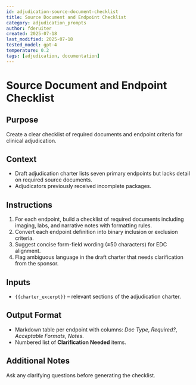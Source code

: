 ```yaml
---
id: adjudication-source-document-checklist
title: Source Document and Endpoint Checklist
category: adjudication_prompts
author: fderuiter
created: 2025-07-18
last_modified: 2025-07-18
tested_model: gpt-4
temperature: 0.2
tags: [adjudication, documentation]
---
```


# Source Document and Endpoint Checklist

## Purpose
Create a clear checklist of required documents and endpoint criteria for clinical adjudication.

## Context

- Draft adjudication charter lists seven primary endpoints but lacks detail on required source documents.
- Adjudicators previously received incomplete packages.

## Instructions
1. For each endpoint, build a checklist of required documents including imaging, labs, and narrative notes with formatting rules.
1. Convert each endpoint definition into binary inclusion or exclusion criteria.
1. Suggest concise form-field wording (≤50 characters) for EDC alignment.
1. Flag ambiguous language in the draft charter that needs clarification from the sponsor.

## Inputs

- `{{charter_excerpt}}` – relevant sections of the adjudication charter.

## Output Format

- Markdown table per endpoint with columns: *Doc Type*, *Required?*, *Acceptable Formats*, *Notes*.
- Numbered list of **Clarification Needed** items.

## Additional Notes

Ask any clarifying questions before generating the checklist.

